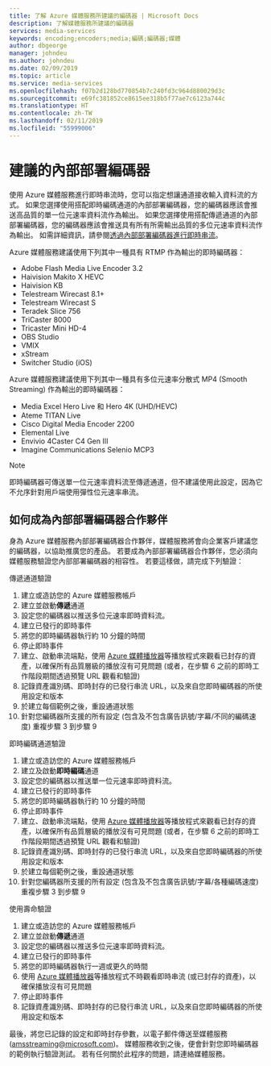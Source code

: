 ```yaml
---
title: 了解 Azure 媒體服務所建議的編碼器 | Microsoft Docs
description: 了解媒體服務所建議的編碼器
services: media-services
keywords: encoding;encoders;media;編碼;編碼器;媒體
author: dbgeorge
manager: johndeu
ms.author: johndeu
ms.date: 02/09/2019
ms.topic: article
ms.service: media-services
ms.openlocfilehash: f07b2d128bd770854b7c240fd3c964d880029d3c
ms.sourcegitcommit: e69fc381852ce8615ee318b5f77ae7c6123a744c
ms.translationtype: HT
ms.contentlocale: zh-TW
ms.lasthandoff: 02/11/2019
ms.locfileid: "55999006"
---
```

# <a name="recommended-on-premises-encoders"></a>建議的內部部署編碼器
使用 Azure 媒體服務進行即時串流時，您可以指定想讓通道接收輸入資料流的方式。 如果您選擇使用搭配即時編碼通道的內部部署編碼器，您的編碼器應該會推送高品質的單一位元速率資料流作為輸出。 如果您選擇使用搭配傳遞通道的內部部署編碼器，您的編碼器應該會推送具有所有所需輸出品質的多位元速率資料流作為輸出。 如需詳細資訊，請參閱[透過內部部署編碼器進行即時串流](media-services-live-streaming-with-onprem-encoders.md)。

Azure 媒體服務建議使用下列其中一種具有 RTMP 作為輸出的即時編碼器：
- Adobe Flash Media Live Encoder 3.2
- Haivision Makito X HEVC
- Haivision KB
- Telestream Wirecast 8.1+
- Telestream Wirecast S
- Teradek Slice 756
- TriCaster 8000
- Tricaster Mini HD-4
- OBS Studio
- VMIX
- xStream
- Switcher Studio (iOS)

Azure 媒體服務建議使用下列其中一種具有多位元速率分散式 MP4 (Smooth Streaming) 作為輸出的即時編碼器：
- Media Excel Hero Live 和 Hero 4K (UHD/HEVC)
- Ateme TITAN Live
- Cisco Digital Media Encoder 2200
- Elemental Live
- Envivio 4Caster C4 Gen III
- Imagine Communications Selenio MCP3

> [!NOTE]
> 即時編碼器可傳送單一位元速率資料流至傳遞通道，但不建議使用此設定，因為它不允序針對用戶端使用彈性位元速率串流。

## <a name="how-to-become-an-on-prem-encoder-partner"></a>如何成為內部部署編碼器合作夥伴
身為 Azure 媒體服務內部部署編碼器合作夥伴，媒體服務將會向企業客戶建議您的編碼器，以協助推廣您的產品。 若要成為內部部署編碼器合作夥伴，您必須向媒體服務驗證您內部部署編碼器的相容性。 若要這樣做，請完成下列驗證：

傳遞通道驗證
1. 建立或造訪您的 Azure 媒體服務帳戶
2. 建立並啟動**傳遞**通道
3. 設定您的編碼器以推送多位元速率即時資料流。
4. 建立已發行的即時事件
5. 將您的即時編碼器執行約 10 分鐘的時間
6. 停止即時事件
7. 建立、啟動串流端點，使用 [Azure 媒體播放器](https://ampdemo.azureedge.net/azuremediaplayer.html)等播放程式來觀看已封存的資產，以確保所有品質層級的播放沒有可見問題 (或者，在步驟 6 之前的即時工作階段期間透過預覽 URL 觀看和驗證)
8. 記錄資產識別碼、即時封存的已發行串流 URL，以及來自您即時編碼器的所使用設定和版本
9. 於建立每個範例之後，重設通道狀態
10. 針對您編碼器所支援的所有設定 (包含及不包含廣告訊號/字幕/不同的編碼速度) 重複步驟 3 到步驟 9

即時編碼通道驗證
1. 建立或造訪您的 Azure 媒體服務帳戶
2. 建立及啟動**即時編碼**通道
3. 設定您的編碼器以推送單一位元速率即時資料流。
4. 建立已發行的即時事件
5. 將您的即時編碼器執行約 10 分鐘的時間
6. 停止即時事件
7. 建立、啟動串流端點，使用 [Azure 媒體播放器](https://ampdemo.azureedge.net/azuremediaplayer.html)等播放程式來觀看已封存的資產，以確保所有品質層級的播放沒有可見問題 (或者，在步驟 6 之前的即時工作階段期間透過預覽 URL 觀看和驗證)
8. 記錄資產識別碼、即時封存的已發行串流 URL，以及來自您即時編碼器的所使用設定和版本
9. 於建立每個範例之後，重設通道狀態
10. 針對您編碼器所支援的所有設定 (包含及不包含廣告訊號/字幕/各種編碼速度) 重複步驟 3 到步驟 9

使用壽命驗證
1. 建立或造訪您的 Azure 媒體服務帳戶
2. 建立並啟動**傳遞**通道
3. 設定您的編碼器以推送多位元速率即時資料流。
4. 建立已發行的即時事件
5. 將您的即時編碼器執行一週或更久的時間
6. 使用 [Azure 媒體播放器](https://ampdemo.azureedge.net/azuremediaplayer.html)等播放程式不時觀看即時串流 (或已封存的資產)，以確保播放沒有可見問題
7. 停止即時事件
8. 記錄資產識別碼、即時封存的已發行串流 URL，以及來自您即時編碼器的所使用設定和版本

最後，將您已記錄的設定和即時封存參數，以電子郵件傳送至媒體服務 (amsstreaming@microsoft.com)。 媒體服務收到之後，便會針對您即時編碼器的範例執行驗證測試。 若有任何關於此程序的問題，請連絡媒體服務。
